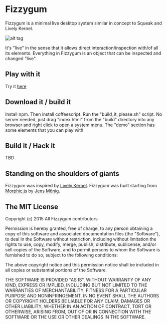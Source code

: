 Fizzygum
========

Fizzygum is a minimal live desktop system similar in concept to Squeak and Lively Kernel.

![alt tag](https://raw.githubusercontent.com/davidedc/Zombie-Kernel-builds/gh-pages/other-support-files/docs/other/imgs/ZombieKernelScreenshot5thSept2013.png)

It's "live" in the sense that it allows direct interaction/inspection with/of all its elements. Everything in Fizzygum is an object that can be inspected and changed "live".

Play with it
-------------------
Try it [here](http://fizzygum.net)

Download it / build it
-------------------
Install npm. Then install coffeescript. Run the "build_it_please.sh" script. No server needed, just drag "index.html" from the "build" directory into any browser and right click to open a system menu. The "demo" section has some elements that you can play with.

Build it / Hack it
---------------------------------------------
TBD

Standing on the shoulders of giants
-----------------------------------
Fizzygum was inspired by [Lively Kernel](http://www.lively-kernel.org/).
Fizzygum was built starting from [Morphic.js](https://github.com/jmoenig/morphic.js) by [Jens Mönig](https://twitter.com/moenig).

The MIT License
-----------------------------------

Copyright (c) 2015 All Fizzygum contributors

Permission is hereby granted, free of charge, to any person obtaining a copy
of this software and associated documentation files (the "Software"), to deal
in the Software without restriction, including without limitation the rights
to use, copy, modify, merge, publish, distribute, sublicense, and/or sell
copies of the Software, and to permit persons to whom the Software is
furnished to do so, subject to the following conditions:

The above copyright notice and this permission notice shall be included in
all copies or substantial portions of the Software.

THE SOFTWARE IS PROVIDED "AS IS", WITHOUT WARRANTY OF ANY KIND, EXPRESS OR
IMPLIED, INCLUDING BUT NOT LIMITED TO THE WARRANTIES OF MERCHANTABILITY,
FITNESS FOR A PARTICULAR PURPOSE AND NONINFRINGEMENT. IN NO EVENT SHALL THE
AUTHORS OR COPYRIGHT HOLDERS BE LIABLE FOR ANY CLAIM, DAMAGES OR OTHER
LIABILITY, WHETHER IN AN ACTION OF CONTRACT, TORT OR OTHERWISE, ARISING FROM,
OUT OF OR IN CONNECTION WITH THE SOFTWARE OR THE USE OR OTHER DEALINGS IN
THE SOFTWARE.